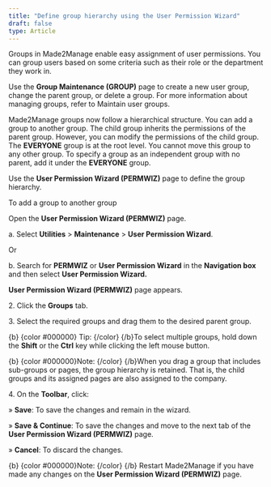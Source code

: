 ```yaml
---
title: "Define group hierarchy using the User Permission Wizard"
draft: false
type: Article 
---
```


Groups in Made2Manage enable easy assignment of user permissions. You can group users based on some criteria such as their role or the department they work in.

Use the **Group Maintenance (GROUP)** page to create a new user group, change the parent group, or delete a group. For more information about managing groups, refer to Maintain user groups.

Made2Manage groups now follow a hierarchical structure. You can add a group to another group. The child group inherits the permissions of the parent group. However, you can modify the permissions of the child group. The **EVERYONE** group is at the root level. You cannot move this group to any other group. To specify a group as an independent group with no parent, add it under the **EVERYONE** group.

Use the **User Permission Wizard (PERMWIZ)** page to define the group hierarchy.

To add a group to another group

Open the **User Permission Wizard (PERMWIZ)** page.

a. Select **Utilities** \> **Maintenance** \> **User Permission Wizard**.

Or

b. Search for **PERMWIZ** or **User Permission Wizard** in the **Navigation box** and then select **User Permission Wizard.**

**User Permission Wizard (PERMWIZ)** page appears.

2\. Click the **Groups** tab.

3\. Select the required groups and drag them to the desired parent group.

{b} {color \#000000} Tip: {/color} {/b}To select multiple groups, hold down the **Shift** or the **Ctrl** key while clicking the left mouse button.

{b} {color \#000000}Note: {/color} {/b}When you drag a group that includes sub-groups or pages, the group hierarchy is retained. That is, the child groups and its assigned pages are also assigned to the company.

4\. On the **Toolbar**, click:

» **Save**: To save the changes and remain in the wizard.

» **Save & Continue**: To save the changes and move to the next tab of the **User Permission Wizard (PERMWIZ)** page.

» **Cancel**: To discard the changes.

{b} {color \#000000}Note: {/color} {/b} Restart Made2Manage if you have made any changes on the **User Permission Wizard (PERMWIZ)** page.